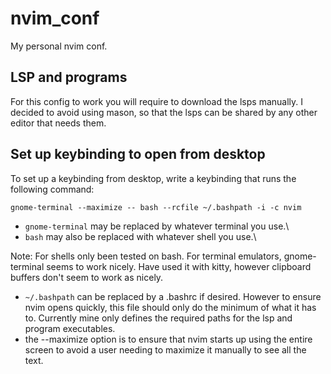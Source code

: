 # nvim_conf
My personal nvim conf.

## LSP and programs
For this config to work you will require to download the lsps manually. I decided to avoid using mason, so that the lsps can be shared by any other editor that needs them. 

## Set up keybinding to open from desktop
To set up a keybinding from desktop, write a keybinding that runs the following
command:
```
gnome-terminal --maximize -- bash --rcfile ~/.bashpath -i -c nvim
```
- `gnome-terminal` may be replaced by whatever terminal you use.\\
- `bash` may also be replaced with whatever shell you use.\\

Note: For shells only been tested on bash. For terminal emulators, gnome-terminal seems to work nicely. Have used it with kitty, however clipboard buffers don't seem to work as nicely.  
- `~/.bashpath` can be replaced by a .bashrc if desired. However to ensure nvim opens quickly, this file should only do the minimum of what it has to. Currently mine only defines the required paths for the lsp and program executables. 
- the --maximize option is to ensure that nvim starts up using the entire screen to avoid a user needing to maximize it manually to see all the text. 
